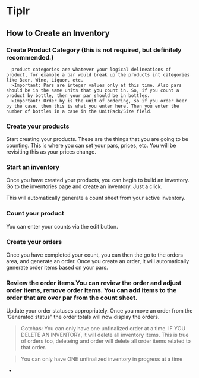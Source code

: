 # Tiplr

## How to Create an Inventory

### Create Product Category (this is not required, but definitely recommended.)
      product categories are whatever your logical delineations of product, for example a bar would break up the products int categories like Beer, Wine, Liquor, etc.
      >Important: Pars are integer values only at this time. Also pars should be in the same units that you count in. So, if you count a product by bottle, then your par should be in bottles.
      >Important: Order by is the unit of ordering, so if you order beer by the case, then this is what you enter here. Then you enter the number of bottles in a case in the UnitPack/Size field.
### Create your products
Start creating your products. These are the things that you are going to be counting. This is where you can set your pars, prices, etc.  You will be revisiting this as your prices change.

### Start an inventory
Once you have created your products, you can begin to build an inventory. Go to the inventories page and create an inventory. Just a click. 

This will automatically generate a count sheet from your active inventory.  

### Count your product
You can enter your counts via the edit button.

### Create your orders
Once you have completed your count, you can then the go to the orders area, and generate an order.  Once you create an order, it will automatically generate order items based on your pars.

### Review the order items.You can review the order and adjust order items, remove order items. You can add items to the order that are over par from the count sheet.

Update your order statuses appropriately.  Once you move an order from the 'Generated status" the order totals will now display the orders.

>Gotchas:  You can only have one unfinalized order at a time. IF YOU DELETE AN INVENTORY, it will delete all inventory items. This is true of orders too, deleteing and order will delete all order items related to that order.

>You can only have ONE unfinalized inventory in progress at a time






-
